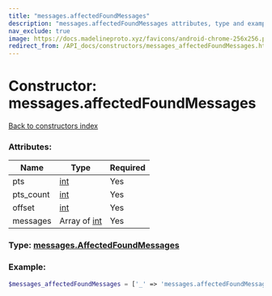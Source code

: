 ```yaml
---
title: "messages.affectedFoundMessages"
description: "messages.affectedFoundMessages attributes, type and example"
nav_exclude: true
image: https://docs.madelineproto.xyz/favicons/android-chrome-256x256.png
redirect_from: /API_docs/constructors/messages_affectedFoundMessages.html
---
```

# Constructor: messages.affectedFoundMessages  
[Back to constructors index](/API_docs/constructors/index.md)



### Attributes:

| Name     |    Type       | Required |
|----------|---------------|----------|
|pts|[int](/API_docs/types/int.md) | Yes|
|pts\_count|[int](/API_docs/types/int.md) | Yes|
|offset|[int](/API_docs/types/int.md) | Yes|
|messages|Array of [int](/API_docs/types/int.md) | Yes|



### Type: [messages.AffectedFoundMessages](/API_docs/types/messages.AffectedFoundMessages.md)


### Example:

```php
$messages_affectedFoundMessages = ['_' => 'messages.affectedFoundMessages', 'pts' => int, 'pts_count' => int, 'offset' => int, 'messages' => [int, int]];
```  

